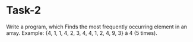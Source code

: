 # Task-2
Write a program, which Finds the most frequently occurring element in an array. Example: {4, 1, 1, 4, 2, 3, 4, 4, 1, 2, 4, 9, 3} à 4 (5 times).

